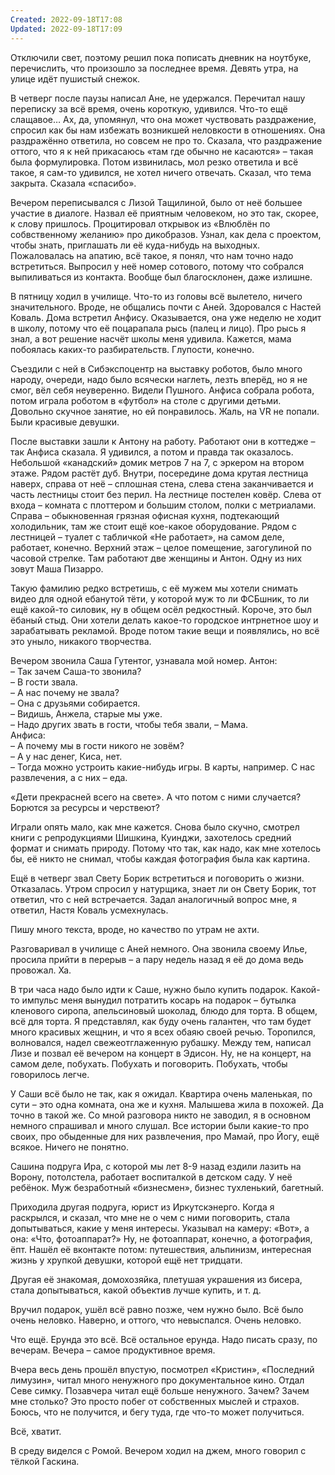 ```yaml
---
Created: 2022-09-18T17:08
Updated: 2022-09-18T17:09
---
```

Отключили свет, поэтому решил пока пописать дневник на ноутбуке, перечислить, что произошло за последнее время. Девять утра, на улице идёт пушистый снежок.

В четверг после паузы написал Ане, не удержался. Перечитал нашу переписку за всё время, очень короткую, удивился. Что-то ещё слащавое… Ах, да, упомянул, что она может чуствовать раздражение, спросил как бы нам избежать возникшей неловкости в отношениях. Она раздражённо ответила, но совсем не про то. Сказала, что раздражение оттого, что я к ней прикасаюсь «там где обычно не касаются» – такая была формулировка. Потом извинилась, мол резко ответила и всё такое, я сам-то удивился, не хотел ничего отвечать. Сказал, что тема закрыта. Сказала «спасибо».

Вечером переписывался с Лизой Тащилиной, было от неё большее участие в диалоге. Назвал её приятным человеком, но это так, скорее, к слову пришлось. Процитировал открывок из «Влюблён по собвственному желанию» про дикобразов. Узнал, как дела с проектом, чтобы знать, приглашать ли её куда-нибудь на выходных. Пожаловалась на апатию, всё такое, я понял, что нам точно надо встретиться. Выпросил у неё номер сотового, потому что собрался выпиливаться из контакта. Вообще был благосклонен, даже излишне.

В пятницу ходил в училище. Что-то из головы всё вылетело, ничего значительного. Вроде, не общались почти с Аней. Здоровался с Настей Коваль. Дома встретил Анфису. Оказывается, она уже неделю не ходит в школу, потому что её поцарапала рысь (палец и лицо). Про рысь я знал, а вот решение насчёт школы меня удивила. Кажется, мама побоялась каких-то разбирательств. Глупости, конечно.

Съездили с ней в Сибэкспоцентр на выставку роботов, было много народу, очереди, надо было всячески наглеть, лезть вперёд, но я не смог, вёл себя неуверенно. Видели Пушного. Анфиса собрала робота, потом играла роботом в «футбол» на столе с другими детьми. Довольно скучное занятие, но ей понравилось. Жаль, на VR не попали. Были красивые девушки.

После выставки зашли к Антону на работу. Работают они в коттедже – так Анфиса сказала. Я удивился, а потом и правда так оказалось. Небольшой «канадский» домик метров 7 на 7, с эркером на втором этаже. Рядом растёт дуб. Внутри, посередине дома крутая лестница наверх, справа от неё – сплошная стена, слева стена заканчивается и часть лестницы стоит без перил. На лестнице постелен ковёр. Слева от входа – комната с плоттером и большим столом, полки с метриалами. Справа – обыкновенная грязная офисная кухня, подтекающий холодильник, там же стоит ещё кое-какое оборудование. Рядом с лестницей – туалет с табличкой «Не работает», на самом деле, работает, конечно. Верхний этаж – целое помещение, загогулиной по часовой стрелке. Там работают две женщины и Антон. Одну из них зовут Маша Пизарро.

Такую фамилию редко встретишь, с её мужем мы хотели снимать видео для одной ебанутой тёти, у которой муж то ли ФСБшник, то ли ещё какой-то силовик, ну в общем осёл редкостный. Короче, это был ёбаный стыд. Они хотели делать какое-то городское интрнетное шоу и зарабатывать рекламой. Вроде потом такие вещи и появлялись, но всё это уныло, никакого творчества.

Вечером звонила Саша Гутентог, узнавала мой номер. Антон:  
– Так зачем Саша-то звонила?  
– В гости звала.  
– А нас почему не звала?  
– Она с друзьями собирается.  
– Видишь, Анжела, старые мы уже.  
– Надо других звать в гости, чтобы тебя звали, – Мама.  
Анфиса:  
– А почему мы в гости никого не зовём?  
– А у нас денег, Киса, нет.  
– Тогда можно устроить какие-нибудь игры. В карты, например. С нас развлечения, а с них – еда.  

«Дети прекрасней всего на свете». А что потом с ними случается? Борются за ресурсы и черствеют?

Играли опять мало, как мне кажется. Снова было скучно, смотрел книги с репродукциями Шишкина, Куинджи, захотелось средний формат и снимать природу. Потому что так, как надо, как мне хотелось бы, её никто не снимал, чтобы каждая фотография была как картина.

Ещё в четверг звал Свету Борик встретиться и поговорить о жизни. Отказалась. Утром спросил у натурщика, знает ли он Свету Борик, тот ответил, что с ней встречается. Задал аналогичный вопрос мне, я ответил, Настя Коваль усмехнулась.

Пишу много текста, вроде, но качество по утрам не ахти.

Разговаривал в училище с Аней немного. Она звонила своему Илье, просила прийти в перерыв – а пару недель назад я её до дома ведь провожал. Ха.

В три часа надо было идти к Саше, нужно было купить подарок. Какой-то импульс меня вынудил потратить косарь на подарок – бутылка кленового сиропа, апельсиновый шоколад, блюдо для торта. В общем, всё для торта. Я представлял, как буду очень галантен, что там будет много красивых жещнин, и что я всех обаяю своей речью. Торопился, волновался, надел свежеотглаженную рубашку. Между тем, написал Лизе и позвал её вечером на концерт в Эдисон. Ну, не на концерт, на самом деле, побухать. Побухать и поговорить. Побухать, чтобы говорилось легче.

У Саши всё было не так, как я ожидал. Квартира очень маленькая, по сути – это одна комната, она же и кухня. Малышева жила в похожей. Да точно в такой же. Со мной разговора никто не заводил, я в основном немного спрашивал и много слушал. Все истории были какие-то про своих, про обыденные для них развлечения, про Мамай, про Йогу, ещё всякое. Ничего не понятно.

Сашина подруга Ира, с которой мы лет 8-9 назад ездили лазить на Ворону, потолстела, работает воспиталкой в детском саду. У неё ребёнок. Муж безработный «бизнесмен», бизнес тухленький, багетный.

Приходила другая подруга, юрист из Иркутскэнерго. Когда я раскрылся, и сказал, что мне не о чем с ними поговорить, стала допытываться, какие у меня интересы. Указывал на камеру: «Вот», а она: «Что, фотоаппарат?» Ну, не фотоаппарат, конечно, а фотография, ёпт. Нашёл её вконтакте потом: путешествия, альпинизм, интересная жизнь у хрупкой девушки, которой ещё нет тридцати.

Другая её знакомая, домохозяйка, плетушая украшения из бисера, стала допытываться, какой объектив лучше купить, и т. д.

Вручил подарок, ушёл всё равно позже, чем нужно было. Всё было очень неловко. Наверно, и оттого, что невыспался. Очень неловко.

Что ещё. Ерунда это всё. Всё остальное ерунда. Надо писать сразу, по вечерам. Вечера – самое продуктивное время.

Вчера весь день прошёл впустую, посмотрел «Кристин», «Последний лимузин», читал много ненужного про документальное кино. Отдал Севе симку. Позавчера читал ещё больше ненужного. Зачем? Зачем мне столько? Это просто побег от собственных мыслей и страхов. Боюсь, что не получится, и бегу туда, где что-то может получиться.

Всё, хватит.

В среду виделся с Ромой. Вечером ходил на джем, много говорил с тёлкой Гаскина.